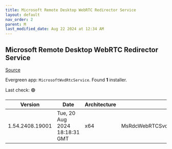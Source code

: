 ```yaml
---
title: Microsoft Remote Desktop WebRTC Redirector Service
layout: default
nav_order: 2
parent: M
last_modified_date: Aug 22 2024 at 12:34 AM
---
```


## Microsoft Remote Desktop WebRTC Redirector Service

[Source](https://docs.microsoft.com/en-us/azure/virtual-desktop/teams-on-avd)

Evergreen app: `MicrosoftWvdRtcService`. Found **1** installer.

Last check: 🟢

| Version         | Date                          | Architecture | Filename                                         | URI                                                                    |
| --------------- | ----------------------------- | ------------ | ------------------------------------------------ | ---------------------------------------------------------------------- |
| 1.54.2408.19001 | Tue, 20 Aug 2024 18:18:31 GMT | x64          | MsRdcWebRTCSvc_HostSetup_1.54.2408.19001_x64.msi | [https://aka.ms/msrdcwebrtcsvc/msi](https://aka.ms/msrdcwebrtcsvc/msi) |
